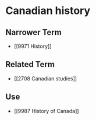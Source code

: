 # Canadian history  

## Narrower Term

- [[9971 History]]  

## Related Term

- [[2708 Canadian studies]]  

## Use

- [[9987 History of Canada]]  

